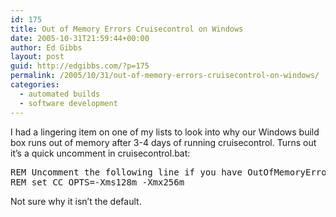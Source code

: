 ```yaml
---
id: 175
title: Out of Memory Errors Cruisecontrol on Windows
date: 2005-10-31T21:59:44+00:00
author: Ed Gibbs
layout: post
guid: http://edgibbs.com/?p=175
permalink: /2005/10/31/out-of-memory-errors-cruisecontrol-on-windows/
categories:
  - automated builds
  - software development
---
```

I had a lingering item on one of my lists to look into why our Windows build box runs out of memory after 3-4 days of running cruisecontrol. Turns out it&#8217;s a quick uncomment in cruisecontrol.bat:

<pre>REM Uncomment the following line if you have OutOfMemoryError errors
REM set CC_OPTS=-Xms128m -Xmx256m
</pre>

Not sure why it isn&#8217;t the default.